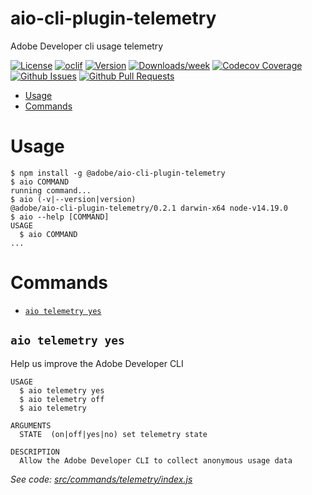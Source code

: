 aio-cli-plugin-telemetry
========================

Adobe Developer cli usage telemetry

[![License](https://img.shields.io/npm/l/@adobe/aio-cli-plugin-telemetry.svg)](https://github.com/adobe/aio-cli-plugin-telemetry/blob/master/package.json)
[![oclif](https://img.shields.io/badge/cli-oclif-brightgreen.svg)](https://oclif.io)
[![Version](https://img.shields.io/npm/v/@adobe/aio-cli-plugin-telemetry.svg)](https://npmjs.org/package/@adobe/aio-cli-plugin-telemetry)
[![Downloads/week](https://img.shields.io/npm/dw/@adobe/aio-cli-plugin-telemetry.svg)](https://npmjs.org/package/@adobe/aio-cli-plugin-telemetry)
[![Codecov Coverage](https://img.shields.io/codecov/c/github/adobe/aio-cli-plugin-telemetry/master.svg?style=flat-square)](https://codecov.io/gh/adobe/aio-cli-plugin-telemetry/)
[![Github Issues](https://img.shields.io/github/issues/adobe/aio-cli-plugin-telemetry.svg)](https://github.com/adobe/aio-cli-plugin-telemetry/issues)
[![Github Pull Requests](https://img.shields.io/github/issues-pr/adobe/aio-cli-plugin-telemetry.svg)](https://github.com/adobe/aio-cli-plugin-telemetry/pulls) 

<!-- toc -->
* [Usage](#usage)
* [Commands](#commands)
<!-- tocstop -->
# Usage
<!-- usage -->
```sh-session
$ npm install -g @adobe/aio-cli-plugin-telemetry
$ aio COMMAND
running command...
$ aio (-v|--version|version)
@adobe/aio-cli-plugin-telemetry/0.2.1 darwin-x64 node-v14.19.0
$ aio --help [COMMAND]
USAGE
  $ aio COMMAND
...
```
<!-- usagestop -->
# Commands
<!-- commands -->
* [`aio telemetry yes`](#aio-telemetry-yes)

## `aio telemetry yes`

Help us improve the Adobe Developer CLI

```
USAGE
  $ aio telemetry yes
  $ aio telemetry off
  $ aio telemetry

ARGUMENTS
  STATE  (on|off|yes|no) set telemetry state

DESCRIPTION
  Allow the Adobe Developer CLI to collect anonymous usage data
```

_See code: [src/commands/telemetry/index.js](https://github.com/adobe/aio-cli-plugin-telemetry/blob/v0.2.1/src/commands/telemetry/index.js)_
<!-- commandsstop -->
